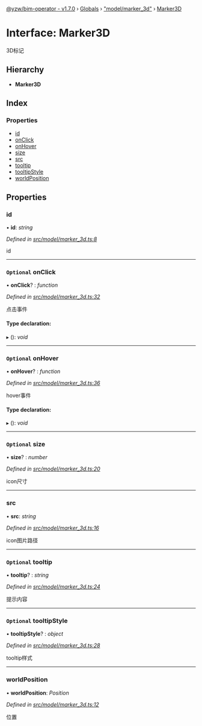 [@yzw/bim-operator - v1.7.0](../README.md) › [Globals](../globals.md) › ["model/marker_3d"](../modules/_model_marker_3d_.md) › [Marker3D](_model_marker_3d_.marker3d.md)

# Interface: Marker3D

3D标记

## Hierarchy

* **Marker3D**

## Index

### Properties

* [id](_model_marker_3d_.marker3d.md#id)
* [onClick](_model_marker_3d_.marker3d.md#optional-onclick)
* [onHover](_model_marker_3d_.marker3d.md#optional-onhover)
* [size](_model_marker_3d_.marker3d.md#optional-size)
* [src](_model_marker_3d_.marker3d.md#src)
* [tooltip](_model_marker_3d_.marker3d.md#optional-tooltip)
* [tooltipStyle](_model_marker_3d_.marker3d.md#optional-tooltipstyle)
* [worldPosition](_model_marker_3d_.marker3d.md#worldposition)

## Properties

###  id

• **id**: *string*

*Defined in [src/model/marker_3d.ts:8](https://github.com/youkaisteve/bim-operator/blob/24828e5/src/model/marker_3d.ts#L8)*

id

___

### `Optional` onClick

• **onClick**? : *function*

*Defined in [src/model/marker_3d.ts:32](https://github.com/youkaisteve/bim-operator/blob/24828e5/src/model/marker_3d.ts#L32)*

点击事件

#### Type declaration:

▸ (): *void*

___

### `Optional` onHover

• **onHover**? : *function*

*Defined in [src/model/marker_3d.ts:36](https://github.com/youkaisteve/bim-operator/blob/24828e5/src/model/marker_3d.ts#L36)*

hover事件

#### Type declaration:

▸ (): *void*

___

### `Optional` size

• **size**? : *number*

*Defined in [src/model/marker_3d.ts:20](https://github.com/youkaisteve/bim-operator/blob/24828e5/src/model/marker_3d.ts#L20)*

icon尺寸

___

###  src

• **src**: *string*

*Defined in [src/model/marker_3d.ts:16](https://github.com/youkaisteve/bim-operator/blob/24828e5/src/model/marker_3d.ts#L16)*

icon图片路径

___

### `Optional` tooltip

• **tooltip**? : *string*

*Defined in [src/model/marker_3d.ts:24](https://github.com/youkaisteve/bim-operator/blob/24828e5/src/model/marker_3d.ts#L24)*

提示内容

___

### `Optional` tooltipStyle

• **tooltipStyle**? : *object*

*Defined in [src/model/marker_3d.ts:28](https://github.com/youkaisteve/bim-operator/blob/24828e5/src/model/marker_3d.ts#L28)*

tooltip样式

___

###  worldPosition

• **worldPosition**: *Position*

*Defined in [src/model/marker_3d.ts:12](https://github.com/youkaisteve/bim-operator/blob/24828e5/src/model/marker_3d.ts#L12)*

位置
